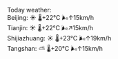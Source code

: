 Today weather:  
Beijing: ☀️   🌡️+22°C 🌬️↑15km/h  
Tianjin: ☀️   🌡️+22°C 🌬️↗15km/h  
Shijiazhuang: ☀️   🌡️+23°C 🌬️↑19km/h  
Tangshan: ⛅️  🌡️+20°C 🌬️↑15km/h  
